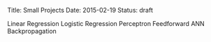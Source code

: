 Title: Small Projects
Date: 2015-02-19
Status: draft

Linear Regression
Logistic Regression
Perceptron
Feedforward ANN
Backpropagation

